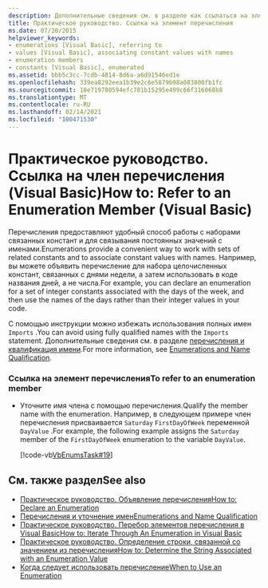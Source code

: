 ```yaml
---
description: Дополнительные сведения см. в разделе как ссылаться на элемент перечисления (Visual Basic).
title: Практическое руководство. Ссылка на элемент перечисления
ms.date: 07/20/2015
helpviewer_keywords:
- enumerations [Visual Basic], referring to
- values [Visual Basic], associating constant values with names
- enumeration members
- constants [Visual Basic], enumerated
ms.assetid: bbb5c3cc-7cdb-4814-8d6a-a6d91546ed1e
ms.openlocfilehash: 339ea8292eea1b39e2c6e5879b98a083800fb1fc
ms.sourcegitcommit: 10e719780594efc781b15295e499c66f316068b8
ms.translationtype: MT
ms.contentlocale: ru-RU
ms.lasthandoff: 02/14/2021
ms.locfileid: "100471530"
---
```

# <a name="how-to-refer-to-an-enumeration-member-visual-basic"></a><span data-ttu-id="ad325-103">Практическое руководство. Ссылка на член перечисления (Visual Basic)</span><span class="sxs-lookup"><span data-stu-id="ad325-103">How to: Refer to an Enumeration Member (Visual Basic)</span></span>

<span data-ttu-id="ad325-104">Перечисления предоставляют удобный способ работы с наборами связанных констант и для связывания постоянных значений с именами.</span><span class="sxs-lookup"><span data-stu-id="ad325-104">Enumerations provide a convenient way to work with sets of related constants and to associate constant values with names.</span></span> <span data-ttu-id="ad325-105">Например, вы можете объявить перечисление для набора целочисленных констант, связанных с днями недели, а затем использовать в коде названия дней, а не числа.</span><span class="sxs-lookup"><span data-stu-id="ad325-105">For example, you can declare an enumeration for a set of integer constants associated with the days of the week, and then use the names of the days rather than their integer values in your code.</span></span>  
  
 <span data-ttu-id="ad325-106">С помощью инструкции можно избежать использования полных имен `Imports` .</span><span class="sxs-lookup"><span data-stu-id="ad325-106">You can avoid using fully qualified names with the `Imports` statement.</span></span> <span data-ttu-id="ad325-107">Дополнительные сведения см. в разделе [перечисления и квалификация имени](enumerations-and-name-qualification.md).</span><span class="sxs-lookup"><span data-stu-id="ad325-107">For more information, see [Enumerations and Name Qualification](enumerations-and-name-qualification.md).</span></span>  
  
### <a name="to-refer-to-an-enumeration-member"></a><span data-ttu-id="ad325-108">Ссылка на элемент перечисления</span><span class="sxs-lookup"><span data-stu-id="ad325-108">To refer to an enumeration member</span></span>  
  
- <span data-ttu-id="ad325-109">Уточните имя члена с помощью перечисления.</span><span class="sxs-lookup"><span data-stu-id="ad325-109">Qualify the member name with the enumeration.</span></span> <span data-ttu-id="ad325-110">Например, в следующем примере член перечисления присваивается `Saturday` `FirstDayOfWeek` переменной `DayValue` .</span><span class="sxs-lookup"><span data-stu-id="ad325-110">For example, the following example assigns the `Saturday` member of the `FirstDayOfWeek` enumeration to the variable `DayValue`.</span></span>  
  
     [!code-vb[VbEnumsTask#19](~/samples/snippets/visualbasic/VS_Snippets_VBCSharp/VbEnumsTask/VB/Class2.vb#19)]  
  
## <a name="see-also"></a><span data-ttu-id="ad325-111">См. также раздел</span><span class="sxs-lookup"><span data-stu-id="ad325-111">See also</span></span>

- [<span data-ttu-id="ad325-112">Практическое руководство. Объявление перечисления</span><span class="sxs-lookup"><span data-stu-id="ad325-112">How to: Declare an Enumeration</span></span>](how-to-declare-enumerations.md)
- [<span data-ttu-id="ad325-113">Перечисления и уточнение имен</span><span class="sxs-lookup"><span data-stu-id="ad325-113">Enumerations and Name Qualification</span></span>](enumerations-and-name-qualification.md)
- [<span data-ttu-id="ad325-114">Практическое руководство. Перебор элементов перечисления в Visual Basic</span><span class="sxs-lookup"><span data-stu-id="ad325-114">How to: Iterate Through An Enumeration in Visual Basic</span></span>](how-to-iterate-through-an-enumeration.md)
- [<span data-ttu-id="ad325-115">Практическое руководство. Определение строки, связанной со значением из перечисления</span><span class="sxs-lookup"><span data-stu-id="ad325-115">How to: Determine the String Associated with an Enumeration Value</span></span>](how-to-determine-the-string-associated-with-an-enumeration-value.md)
- [<span data-ttu-id="ad325-116">Когда следует использовать перечисление</span><span class="sxs-lookup"><span data-stu-id="ad325-116">When to Use an Enumeration</span></span>](when-to-use-an-enumeration.md)
